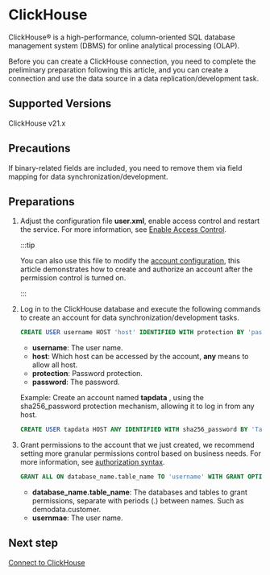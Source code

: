 # ClickHouse

ClickHouse® is a high-performance, column-oriented SQL database management system (DBMS) for online analytical processing (OLAP). 

Before you can create a ClickHouse connection, you need to complete the preliminary preparation following this article, and you can create a connection and use the data source in a data replication/development task.

## Supported Versions

ClickHouse v21.x

## Precautions

If binary-related fields are included, you need to remove them via field mapping for data synchronization/development.

## Preparations

1. Adjust the configuration file **user.xml**, enable access control and restart the service. For more information, see [Enable Access Control](https://clickhouse.com/docs/zh/operations/access-rights#enabling-access-control).

   :::tip

   You can also use this file to modify the [account configuration](https://clickhouse.com/docs/zh/operations/settings/settings-users/), this article demonstrates how to create and authorize an account after the permission control is turned on.

   :::

2. Log in to the ClickHouse database and execute the following commands to create an account for data synchronization/development tasks.

   ```sql
   CREATE USER username HOST 'host' IDENTIFIED WITH protection BY 'password';
   ```

   * **username**: The user name.
   * **host**: Which host can be accessed by the account, **any** means to allow all host.
   * **protection**: Password protection.
   * **password**: The password.

   Example: Create an account named **tapdata** , using the sha256_password protection mechanism, allowing it to log in from any host.

   ```sql
   CREATE USER tapdata HOST ANY IDENTIFIED WITH sha256_password BY 'Tap@123456';
   ```

3. Grant permissions to the account that we just created, we recommend setting more granular permissions control based on business needs. For more information, see [authorization syntax](https://clickhouse.com/docs/zh/sql-reference/statements/grant/).

   ```sql
   GRANT ALL ON database_name.table_name TO 'username' WITH GRANT OPTION;
   ```

   * **database_name.table_name**: The databases and tables to grant permissions, separate with periods (.) between names. Such as demodata.customer.
   * **usernmae**: The user name.

## Next step

[Connect to ClickHouse](../../../user-guide/connect-database/certified/connect-clickhouse.md)

